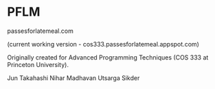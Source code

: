 PFLM
====

passesforlatemeal.com

(current working version - cos333.passesforlatemeal.appspot.com)

Originally created for Advanced Programming Techniques (COS 333 at Princeton University).

Jun Takahashi
Nihar Madhavan
Utsarga Sikder
